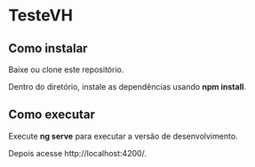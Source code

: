 # TesteVH

 <h2>Como instalar</h2>

Baixe ou clone este repositório.

Dentro do diretório, instale as dependências usando <b>npm install</b>.

 <h2>Como executar</h2>

Execute <b>ng serve</b> para executar a versão de desenvolvimento.

Depois acesse http://localhost:4200/.

